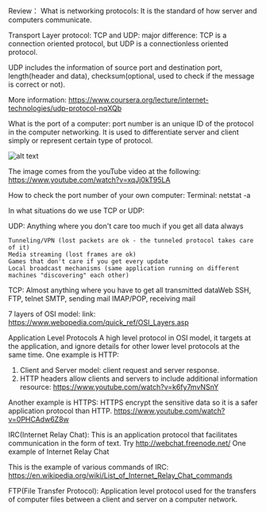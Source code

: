 Review：
What is networking protocols:
It is the standard of how server and computers communicate.

Transport Layer protocol:
TCP and UDP:
major difference: TCP is a connection oriented protocol, but UDP is a connectionless oriented protocol.

UDP includes the information of source port and destination port, length(header and data), checksum(optional, used to check if the message is correct or not).

More information: https://www.coursera.org/lecture/internet-technologies/udp-protocol-nqXQb

What is the port of a computer: port number is an unique ID of the protocol in the computer networking. It is used to
differentiate server and client simply or represent certain type of protocol.

![alt text](https://github.com/getstart1/blogs-notes/blob/master/images/1.png)

The image comes from the youTube video at the following:
https://www.youtube.com/watch?v=xqJj0kT95LA


How to check the port number of your own computer:
Terminal: netstat -a

In what situations do we use TCP or UDP:

  UDP: Anything where you don't care too much if you get all data always

    Tunneling/VPN (lost packets are ok - the tunneled protocol takes care of it)
    Media streaming (lost frames are ok)
    Games that don't care if you get every update
    Local broadcast mechanisms (same application running on different machines "discovering" each other)


  TCP: Almost anything where you have to get all transmitted dataWeb
    SSH, FTP, telnet
    SMTP, sending mail
    IMAP/POP, receiving mail


7 layers of OSI model:
link: https://www.webopedia.com/quick_ref/OSI_Layers.asp

Application Level Protocols
A high level protocol in OSI model, it targets at the application, and ignore details for other lower level protocols at the same time. 
One example is HTTP:
1) Client and Server model: client request and server response. 
2) HTTP headers allow clients and servers to include additional information
resource: https://www.youtube.com/watch?v=k6fy7mvNSnY

Another example is HTTPS:
HTTPS encrypt the sensitive data so it is a safer application protocol than HTTP. 
https://www.youtube.com/watch?v=0PHCAdw6Z8w

IRC(Internet Relay Chat):
This is an application protocol that facilitates communication in the form of text. 
Try http://webchat.freenode.net/    One example of Internet Relay Chat
 
This is the example of various commands of IRC: 
https://en.wikipedia.org/wiki/List_of_Internet_Relay_Chat_commands

FTP(File Transfer Protocol): Application level protocol used for the transfers of computer files between a client and server on a computer network. 








